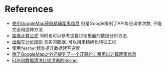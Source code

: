 # References

- [使用GoogleMap获取精确距离信息](https://www.kaggle.com/c/new-york-city-taxi-fare-prediction/discussion/62146) 但是Google限制了API每日请求次数, 不能完全用这种方法.
- [距离计算公式](https://www.kaggle.com/madhurisivalenka/cleansing-eda-modelling-lgbm-xgboost-starters) 同时也可以参考这篇讨论里面的数据分析方法.
- [出租车计价规则](https://www.kaggle.com/c/new-york-city-taxi-fare-prediction/discussion/63319) 真实的数据, 可以用来精确化特征工程.
- [使用`feather`标准提升数据读写速度](https://www.kaggle.com/ahsanmemon/saving-time-quick-read-55-million-values)
- [除了GoogleMap之外还提到了一个开源的工程用以计算距离信息](https://www.kaggle.com/c/new-york-city-taxi-fare-prediction/discussion/62738)
- [EDA和数据清洗比较清晰的Kernel](https://www.kaggle.com/madhurisivalenka/cleansing-eda-modelling-lgbm-xgboost-starters)